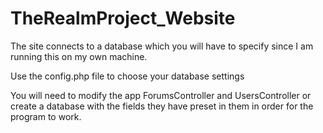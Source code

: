 # TheRealmProject_Website

The site connects to a database which you will have to specify since I am running this on my own machine. 

Use the config.php file to choose your database settings

You will need to modify the app ForumsController and UsersController or create a database with the fields they have preset in them in order for the program to work.
